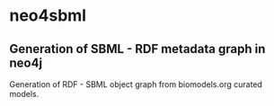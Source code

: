 # neo4sbml  

## Generation of SBML - RDF metadata graph in neo4j

Generation of RDF - SBML object graph from biomodels.org curated models.
